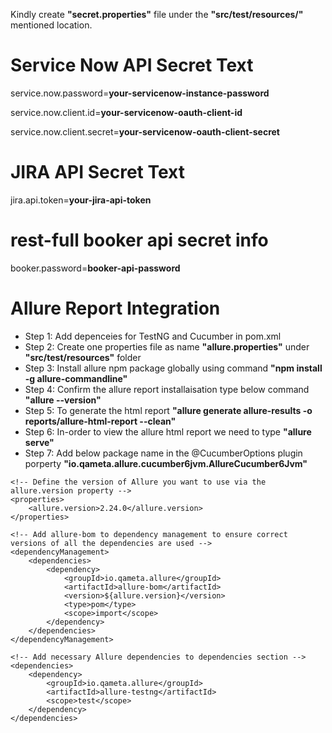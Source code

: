 Kindly create **"secret.properties"** file under the **"src/test/resources/"** mentioned location.

# Service Now API Secret Text
service.now.password=**your-servicenow-instance-password**

service.now.client.id=**your-servicenow-oauth-client-id**

service.now.client.secret=**your-servicenow-oauth-client-secret**

# JIRA API Secret Text
jira.api.token=**your-jira-api-token**

# rest-full booker api secret info
booker.password=**booker-api-password**

# Allure Report Integration
- Step 1: Add depenceies for TestNG and Cucumber in pom.xml
- Step 2: Create one properties file as name **"allure.properties"** under **"src/test/resources"** folder
- Step 3: Install allure npm package globally using command **"npm install -g allure-commandline"**
- Step 4: Confirm the allure report installaisation type below command **"allure --version"**
- Step 5: To generate the html report **"allure generate allure-results -o reports/allure-html-report --clean"**
- Step 6: In-order to view the allure html report we need to type **"allure serve"**
- Step 7: Add below package name in the @CucumberOptions plugin porperty **"io.qameta.allure.cucumber6jvm.AllureCucumber6Jvm"**

```
<!-- Define the version of Allure you want to use via the allure.version property -->
<properties>
    <allure.version>2.24.0</allure.version>
</properties>

<!-- Add allure-bom to dependency management to ensure correct versions of all the dependencies are used -->
<dependencyManagement>
    <dependencies>
        <dependency>
            <groupId>io.qameta.allure</groupId>
            <artifactId>allure-bom</artifactId>
            <version>${allure.version}</version>
            <type>pom</type>
            <scope>import</scope>
        </dependency>
    </dependencies>
</dependencyManagement>

<!-- Add necessary Allure dependencies to dependencies section -->
<dependencies>
    <dependency>
        <groupId>io.qameta.allure</groupId>
        <artifactId>allure-testng</artifactId>
        <scope>test</scope>
    </dependency>
</dependencies>
```

